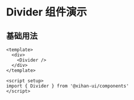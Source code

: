 # Divider 组件演示

## 基础用法

```vue
<template>
  <div>
    <Divider />
  </div>
</template>

<script setup>
import { Divider } from '@xihan-ui/components'
</script>
```
